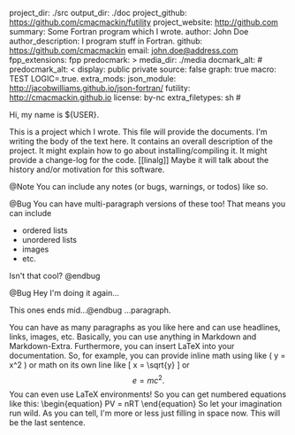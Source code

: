 project_dir: ./src
output_dir: ./doc
project_github: https://github.com/cmacmackin/futility
project_website: http://github.com
summary: Some Fortran program which I wrote.
author: John Doe
author_description: I program stuff in Fortran.
github: https://github.com/cmacmackin
email: john.doe@address.com
fpp_extensions: fpp
predocmark: >
media_dir: ./media
docmark_alt: #
predocmark_alt: <
display: public
         private
source: false
graph: true
macro: TEST
       LOGIC=.true.
extra_mods: json_module: http://jacobwilliams.github.io/json-fortran/
            futility: http://cmacmackin.github.io
license: by-nc
extra_filetypes: sh #

Hi, my name is ${USER}.

This is a project which I wrote. This file will provide the documents. I'm
writing the body of the text here. It contains an overall description of the
project. It might explain how to go about installing/compiling it. It might
provide a change-log for the code. [[linalg]] Maybe it will talk about the
history and/or motivation for this software.

@Note
You can include any notes (or bugs, warnings, or todos) like so.

@Bug
You can have multi-paragraph versions of these too! That means you can
include

- ordered lists
- unordered lists
- images
- etc.

Isn't that cool?
@endbug

@Bug Hey I'm doing it again...

This ones ends mid...@endbug ...paragraph.

You can have as many paragraphs as you like here and can use headlines, links,
images, etc. Basically, you can use anything in Markdown and Markdown-Extra.
Furthermore, you can insert LaTeX into your documentation. So, for example,
you can provide inline math using like \( y = x^2 \) or math on its own line
like \[ x = \sqrt{y} \] or $$ e = mc^2. $$ You can even use LaTeX environments!
So you can get numbered equations like this:
\begin{equation}
  PV = nRT
\end{equation}
So let your imagination run wild. As you can tell, I'm more or less just
filling in space now. This will be the last sentence.
